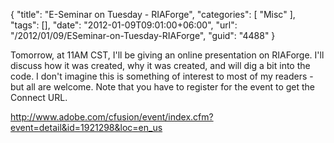 {
	"title": "E-Seminar on Tuesday - RIAForge",
	"categories": [
		"Misc"
	],
	"tags": [],
	"date": "2012-01-09T09:01:00+06:00",
	"url": "/2012/01/09/ESeminar-on-Tuesday-RIAForge",
	"guid": "4488"
}

Tomorrow, at 11AM CST, I'll be giving an online presentation on RIAForge. I'll discuss how it was created, why it was created, and will dig a bit into the code. I don't imagine this is something of interest to most of my readers - but all are welcome. Note that you have to register for the event to get the Connect URL.

<a href="http://www.adobe.com/cfusion/event/index.cfm?event=detail&id=1921298&loc=en_us">http://www.adobe.com/cfusion/event/index.cfm?event=detail&id=1921298&loc=en_us</a>
